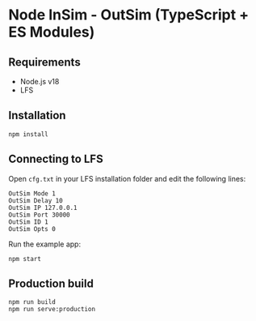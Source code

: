 # Node InSim - OutSim (TypeScript + ES Modules)

## Requirements

- Node.js v18
- LFS

## Installation

```shell
npm install
```

## Connecting to LFS

Open `cfg.txt` in your LFS installation folder and edit the following lines:

```
OutSim Mode 1
OutSim Delay 10
OutSim IP 127.0.0.1
OutSim Port 30000
OutSim ID 1
OutSim Opts 0
```

Run the example app:

```shell
npm start
```

## Production build

```shell
npm run build
npm run serve:production
```
